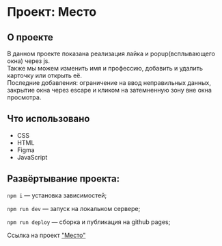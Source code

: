 # Проект: Место

## О проекте

В данном проекте показана реализация лайка и popup(всплывающего окна) через js.  
Также мы можем изменить имя и профессию, добавить и удалить карточку или открыть её.  
Последние добавления: ограничение на ввод неправильных данных, закрытие окна через escape и кликом на затемненную зону вне окна просмотра.

## Что использовано
- CSS
- HTML
- Figma
- JavaScript

## Развёртывание проекта:
`npm i` — установка зависимостей;

`npm run dev` — запуск на локальном сервере;

`npm run deploy` — сборка и публикация на github pages;  

Ссылка на проект <a href="https://dariabold.github.io/mesto/">"Место"</a>
